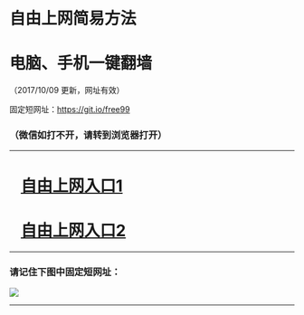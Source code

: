 ﻿# 自由上网简易方法

# 电脑、手机一键翻墙

（2017/10/09 更新，网址有效）

固定短网址：https://git.io/free99

### （微信如打不开，请转到浏览器打开）


***





# &nbsp;&nbsp; <a href="http://ft818031470.fwq-tz-1001.info/fwqtz01.html?t=10090019284 " target="_blank">自由上网入口1</a>
# &nbsp;&nbsp; <a href="http://ft368831752.fwq-tz-1002.info/fwqtz02.html?t=100900111139 " target="_blank">自由上网入口2</a>
***

### 请记住下图中固定短网址：

<img src="https://s3-us-west-2.amazonaws.com/fwq-1001/yjfq-20170905okok.png" /> 


***

